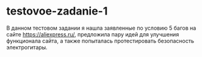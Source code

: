 # testovoe-zadanie-1

В данном тестовом задании я нашла заявленные по условию 5 багов на сайте https://aliexpress.ru/, предложила пару идей для улучшения функционала сайта, а также попыталась протестировать безопасность электрогитары.
